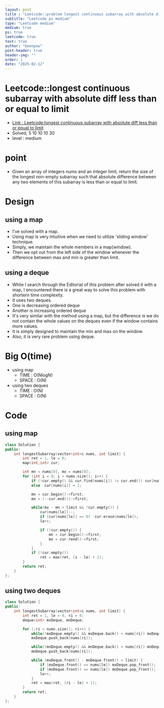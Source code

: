 ```yaml
---
layout: post
title : "Leetcode::problem longest continuous subarray with absolute diff less than or equal to limit"
subtitle: "Leetcode ps medium"
type: "Leetcode medium"
medium: true
ps: true
leetcode: true
text: true
author: "beenpow"
post-header: true
header-img: ""
order: 1
date: "2025-02-12"
---
```


# Leetcode::longest continuous subarray with absolute diff less than or equal to limit
- [Link : Leetcode:longest continuous subarray with absolute diff less than or equal to limit](https://leetcode.com/problems/longest-continuous-subarray-with-absolute-diff-less-than-or-equal-to-limit/description/?envType=company&envId=google&favoriteSlug=google-thirty-days)
- Solved, 5 10 10 10 30
- level : medium

# point
- Given an array of integers nums and an integer limit, return the size of the longest non-empty subarray such that absolute difference between any two elements of this subarray is less than or equal to limit.

# Design

## using a map
- I've solved with a map.
- Using map is very intuitive when we need to utilize 'sliding window' technique.
- Simply, we maintain the whole members in a map(window).
- Then we opt out from the left side of the window whenever the difference between max and min is greater than limit.

## using a deque
- While I search through the Editorial of this problem after solved it with a map, I encountered there is a great way to solve this problem with shortern time complexity.
- It uses two deques.
- One is decreasing ordered deque
- Another is increasing ordered deque
- It's very similar with the method using a map, but the difference is we do not contain the whole values on the deques even if the window contains more values.
- It is simply designed to maintain the min and max on the window.
- Also, it is very rare problem using deque.


# Big O(time)
- using map
	- TIME : O(NlogN)
	- SPACE : O(N)
- using two deques
	- TIME : O(N)
	- SPACE : O(N)

# Code

## using map

```cpp
class Solution {
public:
    int longestSubarray(vector<int>& nums, int limit) {
        int ret = 1, le = 0;
        map<int,int> cur;

        int mn = nums[0], mx = nums[0];
        for (int i = 0; i < nums.size(); i++) {
            if (!cur.empty() && cur.find(nums[i]) != cur.end()) cur[nums[i]]++;
            else  cur[nums[i]] = 1;

            mn = cur.begin()->first;
            mx = (--cur.end())->first;

            while(mx - mn > limit && !cur.empty()) {
                cur[nums[le]]--;
                if (cur[nums[le]] == 0)  cur.erase(nums[le]);
                le++;

                if (!cur.empty()) {
                    mn = cur.begin()->first;
                    mx = cur.rend()->first;
                }
            }
            if (!cur.empty())
                ret = max(ret, (i - le) + 1);
        }
        return ret;
    }
};
```

## using two deques

```cpp
class Solution {
public:
    int longestSubarray(vector<int>& nums, int limit) {
        int ret = 1, le = 0, ri = 0;
        deque<int> mxDeque, mnDeque;

        for (;ri < nums.size(); ri++) {
            while(!mxDeque.empty() && mxDeque.back() < nums[ri]) mxDeque.pop_back();
            mxDeque.push_back(nums[ri]);

            while(!mnDeque.empty() && mnDeque.back() > nums[ri]) mnDeque.pop_back();
            mnDeque.push_back(nums[ri]);

            while (mxDeque.front() - mnDeque.front() > limit) {
                if (mxDeque.front() == nums[le]) mxDeque.pop_front();
                if (mnDeque.front() == nums[le]) mnDeque.pop_front();
                le++;
            }
            ret = max(ret, (ri - le) + 1);
        }
        return ret;
    }
};
```
